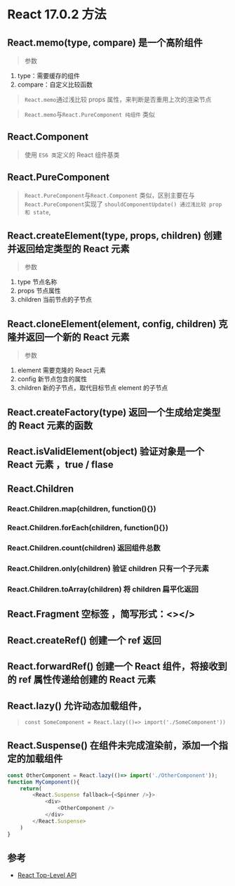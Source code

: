# React 17.0.2 方法

## React.memo(type, compare) 是一个高阶组件

> 参数

   1. type：需要缓存的组件
   2. compare：自定义比较函数

> `React.memo`通过浅比较 props 属性，来判断是否重用上次的渲染节点

> `React.memo`与`React.PureComponent 纯组件` 类似

## React.Component

> 使用 `ES6 类`定义的 React 组件基类

## React.PureComponent

> `React.PureComponent`与`React.Component` 类似，区别主要在与 `React.PureComponent`实现了 `shouldComponentUpdate() 通过浅比较 prop 和 state`,

## React.createElement(type, props, children) 创建并返回给定类型的 React 元素

> 参数

   1. type 节点名称
   2. props 节点属性
   3. children 当前节点的子节点

## React.cloneElement(element, config, children) 克隆并返回一个新的 React 元素

> 参数

  1. element 需要克隆的 React 元素
  2. config 新节点包含的属性
  3. children 新的子节点，取代目标节点 element 的子节点

## React.createFactory(type) 返回一个生成给定类型的 React 元素的函数

## React.isValidElement(object) 验证对象是一个 React 元素 ，true / flase

## React.Children

### React.Children.map(children, function(){})

### React.Children.forEach(children, function(){})

### React.Children.count(children) 返回组件总数

### React.Children.only(children) 验证 children 只有一个子元素

### React.Children.toArray(children) 将 children 扁平化返回

## React.Fragment 空标签 ，简写形式：<></>

## React.createRef() 创建一个 ref 返回

## React.forwardRef() 创建一个 React 组件，将接收到的 ref 属性传递给创建的 React 元素

## React.lazy() 允许动态加载组件，

> `const SomeComponent = React.lazy(()=> import('./SomeComponent'))`

## React.Suspense() 在组件未完成渲染前，添加一个指定的加载组件

```js
const OtherComponent = React.lazy(()=> import('./OtherComponent'));
function MyComponent(){
    return(
        <React.Suspense fallback={<Spinner />}>
            <div>
                <OtherComponent />
            </div>
        </React.Suspense>
    )
}
```

## 参考

* [React Top-Level API](https://reactjs.org/docs/react-api.html)